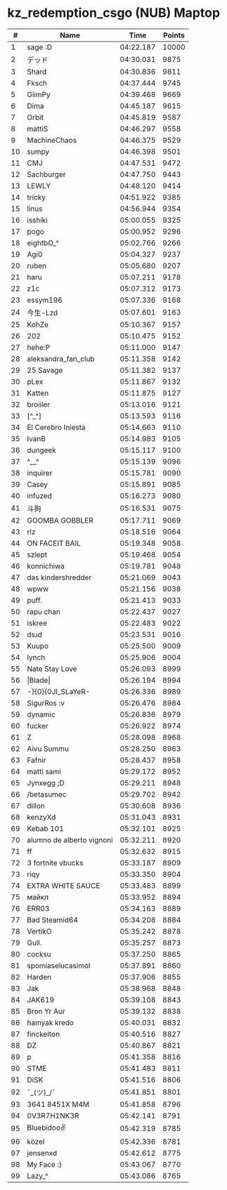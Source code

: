 # kz_redemption_csgo (NUB) Maptop

|  # | Name | Time | Points |
|-------------- | -------------- | -------------- | -------------- | 
| 1 | sage :D | 04:22.187 | 10000 | 
| 2 | デッド | 04:30.031 | 9875 | 
| 3 | Shard | 04:30.836 | 9811 | 
| 4 | Fksch | 04:37.444 | 9745 | 
| 5 | GiimPy | 04:39.468 | 9669 | 
| 6 | Dima | 04:45.187 | 9615 | 
| 7 | Orbit | 04:45.819 | 9587 | 
| 8 | mattiS | 04:46.297 | 9558 | 
| 9 | MachineChaos | 04:46.375 | 9529 | 
| 10 | sumpy | 04:46.398 | 9501 | 
| 11 | CMJ | 04:47.531 | 9472 | 
| 12 | Sachburger | 04:47.750 | 9443 | 
| 13 | LEWLY | 04:48.120 | 9414 | 
| 14 | tricky | 04:51.922 | 9385 | 
| 15 | linus | 04:56.944 | 9354 | 
| 16 | isshiki | 05:00.055 | 9325 | 
| 17 | pogo | 05:00.952 | 9296 | 
| 18 | eightbO_^ | 05:02.766 | 9266 | 
| 19 | Agi0 | 05:04.327 | 9237 | 
| 20 | ruben | 05:05.680 | 9207 | 
| 21 | haru | 05:07.211 | 9178 | 
| 22 | z1c | 05:07.312 | 9173 | 
| 23 | essym196 | 05:07.336 | 9168 | 
| 24 | 今生-Lzd | 05:07.601 | 9163 | 
| 25 | KohZe | 05:10.367 | 9157 | 
| 26 | 202 | 05:10.475 | 9152 | 
| 27 | hehe:P | 05:11.000 | 9147 | 
| 28 | aleksandra_fan_club | 05:11.358 | 9142 | 
| 29 | 25 Savage | 05:11.382 | 9137 | 
| 30 | pLex | 05:11.867 | 9132 | 
| 31 | Katten | 05:11.875 | 9127 | 
| 32 | broiiler | 05:13.016 | 9121 | 
| 33 | [^_^] | 05:13.593 | 9116 | 
| 34 | El Cerebro Iniesta | 05:14.663 | 9110 | 
| 35 | IvanB | 05:14.983 | 9105 | 
| 36 | dungeek | 05:15.117 | 9100 | 
| 37 | ^__^ | 05:15.139 | 9096 | 
| 38 | inquirer | 05:15.781 | 9090 | 
| 39 | Casey | 05:15.891 | 9085 | 
| 40 | infuzed | 05:16.273 | 9080 | 
| 41 | 斗狗 | 05:16.531 | 9075 | 
| 42 | GOOMBA GOBBLER | 05:17.711 | 9069 | 
| 43 | rlz | 05:18.516 | 9064 | 
| 44 | ON FACEIT BAIL | 05:19.348 | 9058 | 
| 45 | szlept | 05:19.468 | 9054 | 
| 46 | konnichiwa | 05:19.781 | 9048 | 
| 47 | das kindershredder | 05:21.069 | 9043 | 
| 48 | wpww | 05:21.156 | 9038 | 
| 49 | puff. | 05:21.413 | 9033 | 
| 50 | rapu chan | 05:22.437 | 9027 | 
| 51 | iskree | 05:22.483 | 9022 | 
| 52 | dsɹd | 05:23.531 | 9016 | 
| 53 | Kuupo | 05:25.500 | 9009 | 
| 54 | lynch | 05:25.906 | 9004 | 
| 55 | Nate Stay Love | 05:26.093 | 8999 | 
| 56 | \|Blade\| | 05:26.194 | 8994 | 
| 57 | -}{0}{0JI_SLaYeR- | 05:26.336 | 8989 | 
| 58 | SigurRos :v | 05:26.476 | 8984 | 
| 59 | dynamic | 05:26.836 | 8979 | 
| 60 | fucker | 05:26.922 | 8974 | 
| 61 | Z | 05:28.098 | 8968 | 
| 62 | Aivu Summu | 05:28.250 | 8963 | 
| 63 | Fafnir | 05:28.437 | 8958 | 
| 64 | matti sami | 05:29.172 | 8952 | 
| 65 | Jynxegg ;D | 05:29.211 | 8948 | 
| 66 | /betasumec | 05:29.702 | 8942 | 
| 67 | dillon | 05:30.608 | 8936 | 
| 68 | kenzyXd | 05:31.043 | 8931 | 
| 69 | Kebab 101 | 05:32.101 | 8925 | 
| 70 | alumno de alberto vignoni | 05:32.211 | 8920 | 
| 71 | ff | 05:32.632 | 8915 | 
| 72 | 3 fortnite vbucks | 05:33.187 | 8909 | 
| 73 | riqy | 05:33.350 | 8904 | 
| 74 | EXTRA WHITE SAUCE | 05:33.483 | 8899 | 
| 75 | майкл | 05:33.952 | 8894 | 
| 76 | ERR03 | 05:34.163 | 8889 | 
| 77 | Bad Steamid64 | 05:34.208 | 8884 | 
| 78 | VertikO | 05:35.242 | 8878 | 
| 79 | Gull. | 05:35.257 | 8873 | 
| 80 | cocksu | 05:37.250 | 8865 | 
| 81 | spomiaselucasimol | 05:37.891 | 8860 | 
| 82 | Harden | 05:37.906 | 8855 | 
| 83 | Jak | 05:38.968 | 8848 | 
| 84 | JAK619 | 05:39.108 | 8843 | 
| 85 | Bron Yr Aur | 05:39.132 | 8838 | 
| 86 | hamyak kredo | 05:40.031 | 8832 | 
| 87 | finckelton | 05:40.516 | 8827 | 
| 88 | DZ | 05:40.867 | 8821 | 
| 89 | p | 05:41.358 | 8816 | 
| 90 | STME | 05:41.483 | 8811 | 
| 91 | DiSK | 05:41.516 | 8806 | 
| 92 | ¯\_(ツ)_/¯ | 05:41.851 | 8801 | 
| 93 | 3641 8451X M4M | 05:41.858 | 8796 | 
| 94 | 0V3R7H1NK3R | 05:42.141 | 8791 | 
| 95 | Bluebidoo✌ | 05:42.319 | 8785 | 
| 96 | közel | 05:42.336 | 8781 | 
| 97 | jensenxd | 05:42.612 | 8775 | 
| 98 | My Face :) | 05:43.067 | 8770 | 
| 99 | Lazy_^ | 05:43.086 | 8765 | 

